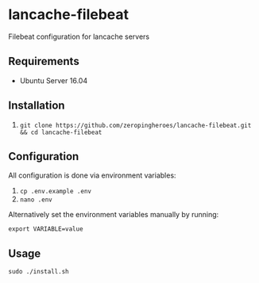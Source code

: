 # lancache-filebeat

Filebeat configuration for lancache servers

## Requirements

- Ubuntu Server 16.04

## Installation

1. `git clone https://github.com/zeropingheroes/lancache-filebeat.git && cd lancache-filebeat`

## Configuration

All configuration is done via environment variables:

1. `cp .env.example .env`
2. `nano .env`

Alternatively set the environment variables manually by running:

`export VARIABLE=value`

## Usage

`sudo ./install.sh`
